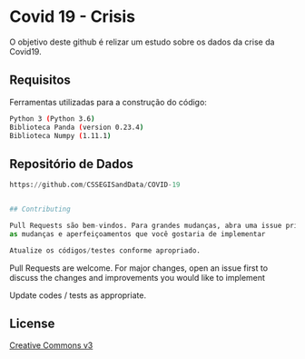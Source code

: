 # Covid 19 - Crisis

O objetivo deste github é relizar um estudo sobre os dados da crise da Covid19.

## Requisitos

Ferramentas utilizadas para a construção do código:

```bash
Python 3 (Python 3.6) 
Biblioteca Panda (version 0.23.4)
Biblioteca Numpy (1.11.1)
```

## Repositório de Dados

```python
https://github.com/CSSEGISandData/COVID-19


## Contributing

Pull Requests são bem-vindos. Para grandes mudanças, abra uma issue primeiro para discutirmos 
as mudanças e aperfeiçoamentos que você gostaria de implementar

Atualize os códigos/testes conforme apropriado.

```

Pull Requests are welcome. For major changes, open an issue first to discuss the
changes and improvements you would like to implement

Update codes / tests as appropriate.

## License
[Creative Commons v3](https://creativecommons.org/licenses/by/3.0/)
